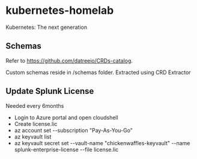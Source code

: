 # kubernetes-homelab
Kubernetes: The next generation

## Schemas

Refer to https://github.com/datreeio/CRDs-catalog.

Custom schemas reside in /schemas folder. Extracted using CRD Extractor

## Update Splunk License

Needed every 6months

* Login to Azure portal and open cloudshell
* Create license.lic
* az account set --subscription "Pay-As-You-Go"
* az keyvault list
* az keyvault secret set --vault-name "chickenwaffles-keyvault" --name splunk-enterprise-license --file license.lic
